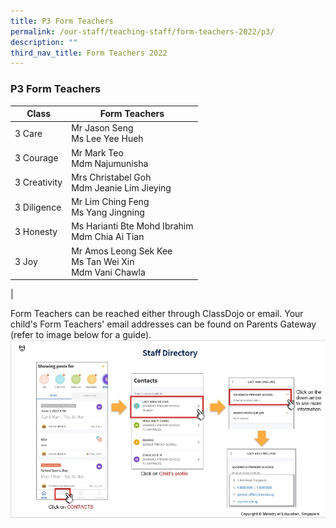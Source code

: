 ```yaml
---
title: P3 Form Teachers
permalink: /our-staff/teaching-staff/form-teachers-2022/p3/
description: ""
third_nav_title: Form Teachers 2022
---
```

### **P3 Form Teachers**

| Class| Form Teachers | 
| -------- | -------- |
| 3 Care     | Mr Jason Seng <br> Ms Lee Yee Hueh   |
| 3 Courage | Mr Mark Teo <br> Mdm Najumunisha  |
| 3 Creativity | Mrs Christabel Goh <br>Mdm Jeanie Lim Jieying |
| 3 Diligence | Mr Lim Ching Feng <br> Ms Yang Jingning | 
| 3 Honesty | Ms Harianti Bte Mohd Ibrahim <br> Mdm Chia Ai Tian | 
| 3 Joy | Mr Amos Leong Sek Kee <br>Ms Tan Wei Xin <br>Mdm Vani Chawla | 
|

Form Teachers can be reached either through ClassDojo or email. Your child's Form Teachers' email addresses can be found on Parents Gateway (refer to image below for a guide).
![](/images/PG-contacts2.jpg)

